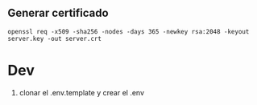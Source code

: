 ## Generar certificado
```
openssl req -x509 -sha256 -nodes -days 365 -newkey rsa:2048 -keyout server.key -out server.crt
```

# Dev
1. clonar el .env.template y crear el .env